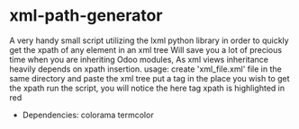 # xml-path-generator
A very handy small script utilizing the lxml python library in order to quickly get the xpath of any element 
in an xml tree
Will save you a lot of precious time when you are inheriting Odoo modules, As xml views inheritance heavily depends on xpath insertion.
usage: create 'xml_file.xml' file in the same directory and paste the xml tree
put a tag <here/> in the  place you wish to get the xpath
run the script, you will notice the here tag xpath is highlighted in red
* Dependencies:
    colorama
    termcolor
